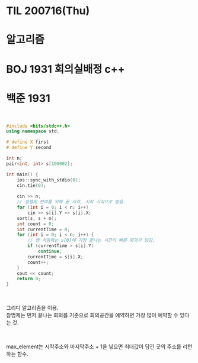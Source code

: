 # TIL 200716(Thu)

# 알고리즘

# BOJ 1931 회의실배정 c++

# 백준 1931

<br>

```c++
#include <bits/stdc++.h>
using namespace std;

# define X first
# define Y second

int n;
pair<int, int> s[100002];

int main() {
    ios::sync_with_stdio(0);
    cin.tie(0);
    
    cin >> n;
    // 정렬의 편의를 위해 끝 시각, 시작 시각으로 받음.
    for (int i = 0; i < n; i++)
        cin >> s[i].Y >> s[i].X; 
    sort(s, s + n);
    int count = 0;
    int currentTime = 0;
    for (int i = 0; i < n; i++) {
        // 맨 처음에는 s[0]에 가장 끝나는 시간이 빠른 회의가 담김.
        if (currentTime > s[i].Y)
            continue;
        currentTime = s[i].X;
        count++;
    }
    cout << count;
    return 0;
}
```

<br>

그리디 알고리즘을 이용.   
참명제는 먼저 끝나는 회의를 기준으로 회의공간을 예약하면 가장 많이 예약할 수 있다는 것. 

<br>

max_element는 시작주소와 마지막주소 + 1을 넣으면 최대값이 담긴 곳의 주소를 리턴하는 함수.
<br>